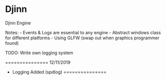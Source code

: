 # Djinn
Djinn Engine

Notes:
	- Events & Logs are essential to any engine
	- Abstract windows class for different platforms
	- Using GLFW (swap out when graphics programmer found)

TODO:
  Write own logging system

===============
12/11/2019
  - Logging Added (spdlog)
===============